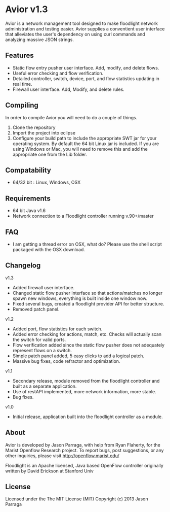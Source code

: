 Avior v1.3
==========
Avior is a network management tool designed to make floodlight network administration and testing easier. Avior supplies
a conventient user interface that alleviates the user's dependency on using curl commands and analyzing massive JSON strings.

Features
--------
* Static flow entry pusher user interface. Add, modify, and delete flows.
* Useful error checking and flow verification. 
* Detailed controller, switch, device, port, and flow statistics updating in real time.
* Firewall user interface. Add, Modify, and delete rules. 

Compiling
---------
In order to compile Avior you will need to do a couple of things.

1. Clone the repository
2. Import the project into eclipse
3. Configure your build path to include the appropriate SWT jar for your operating system. 
By default the 64 bit Linux jar is included. If you are using Windows or Mac, you will need to remove this and add the appropriate one
from the Lib folder.

Compatability 
--------------
* 64/32 bit : Linux, Windows, OSX

Requirements
------------
* 64 bit Java v1.6
* Network connection to a Floodlight controller running v.90+/master

FAQ
---
* I am getting a thread error on OSX, what do?
Please use the shell script packaged with the OSX download.

Changelog
---------
v1.3
* Added firewall user interface.
* Changed static flow pusher interface so that actions/matches no longer spawn new windows, everything is built inside one window now.
* Fixed several bugs, created a floodlight provider API for better structure.
* Removed patch panel.

v1.2
* Added port, flow statistics for each switch.
* Added error checking for actions, match, etc. Checks will actually scan the switch for valid ports.
* Flow verification added since the static flow pusher does not adequately represent flows on a switch.
* Simple patch panel added, 5 easy clicks to add a logical patch.
* Massive bug fixes, code refractor and optimization.

v1.1
* Secondary release, module removed from the floodlight controller and built as a separate application.
* Use of restAPI implemented, more network information, more stable.
* Bug fixes.

v1.0
* Initial release, application built into the floodlight controller as a module.

About
-----

Avior is developed by Jason Parraga, with help from Ryan Flaherty, for the Marist Openflow Research project. To report bugs, post suggestions, or any other inquiries, please visit http://openflow.marist.edu/

Floodlight is an Apache licensed, Java based OpenFlow controller originally written by David Erickson at Stanford Univ

License
-----
Licensed under the The MIT License (MIT)
Copyright (c) 2013 Jason Parraga

